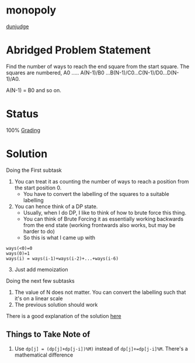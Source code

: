 # monopoly
[dunjudge](https://dunjudge.me/analysis/problems/254/)

# Abridged Problem Statement
Find the number of ways to reach the end square from the start square. The squares are numbered, A0 ..... A(N-1)/B0 ...B(N-1)/C0...C(N-1)/D0...D(N-1)/A0.

A(N-1) = B0 and so on.
# Status
100% [Grading](https://dunjudge.me/analysis/submissions/717761/)

# Solution
Doing the First subtask
1. You can treat it as counting the number of ways to reach a position from the start position 0. 
    * You have to convert the labelling of the squares to a suitable labelling
2. You can hence think of a DP state. 
    * Usually, when I do DP, I like to think of how to brute force this thing. 
    * You can think of Brute Forcing it as essentially working backwards from the end state (working frontwards also works, but may be harder to do)
    * So this is what I came up with
```
ways(<0)=0
ways(0)=1
ways(i) = ways(i-1)+ways(i-2)+...+ways(i-6)
```
3. Just add memoization

Doing the next few subtasks
1. The value of N does not matter. You can convert the labelling such that it's on a linear scale
2. The previous solution should work

There is a good explanation of the solution [here](https://www.geeksforgeeks.org/count-ways-reach-nth-stair/)

## Things to Take Note of
1. Use `dp[j] = (dp[j]+dp[j-i])%M)` instead of `dp[j]+=dp[j-i]%M`. There's a mathematical difference

